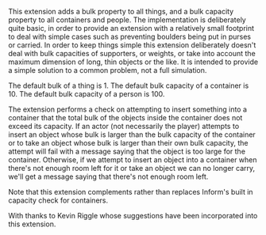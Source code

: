 
This extension adds a bulk property to all things, and a bulk capacity property to all containers and people. The implementation is deliberately quite basic, in order to provide an
extension with a relatively small footprint to deal with simple cases such as preventing boulders being put in purses or carried. In order to keep things simple this extension deliberately doesn't deal with bulk capacities of supporters, or weights, or take into account the maximum dimension of long, thin objects or the like. It is intended to provide a simple solution to a common problem, not a full simulation.

The default bulk of a thing is 1. The default bulk capacity of a container is 10.  The default bulk capacity of a person is 100.

The extension performs a check on attempting to insert something into a container that the total bulk of the objects inside the container does not exceed its capacity. If an actor (not necessarily the player) attempts to insert an object whose bulk is larger than the bulk capacity of the container or to take an object whose bulk is larger than their own bulk capacity, the attempt will fail with a message saying that the object is too large for the container. Otherwise, if we attempt to insert an object into a container when there's not enough room left for it or take an object we can no longer carry, we'll get a message saying that there's not enough room left.

Note that this extension complements rather than replaces Inform's built in capacity check for containers.

With thanks to Kevin Riggle whose suggestions have been incorporated into this extension.


